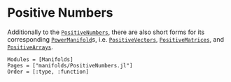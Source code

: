 # Positive Numbers

Additionally to the [`PositiveNumbers`](@ref), there are also short forms for its
corresponding [`PowerManifold`](@ref)s, i.e. [`PositiveVectors`](@ref), [`PositiveMatrices`](@ref),
and [`PositiveArrays`](@ref).

```@autodocs
Modules = [Manifolds]
Pages = ["manifolds/PositiveNumbers.jl"]
Order = [:type, :function]
```
